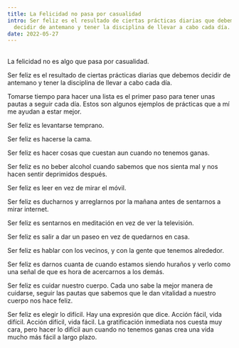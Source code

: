 ```yaml
---
title: La Felicidad no pasa por casualidad
intro: Ser feliz es el resultado de ciertas prácticas diarias que debemos
  decidir de antemano y tener la disciplina de llevar a cabo cada día.
date: 2022-05-27
---
```

\
La felicidad no es algo que pasa por casualidad. 

Ser feliz es el resultado de ciertas prácticas diarias que debemos decidir de antemano y tener la disciplina de llevar a cabo cada día. 

Tomarse tiempo para hacer una lista es el primer paso para tener unas pautas a seguir cada día. Estos son algunos ejemplos de prácticas que a mí me ayudan a estar mejor.

Ser feliz es levantarse temprano. 

Ser feliz es hacerse la cama. 

Ser feliz es hacer cosas que cuestan aun cuando no tenemos ganas. 

Ser feliz es no beber alcohol cuando sabemos que nos sienta mal y nos hacen sentir deprimidos después. 

Ser feliz es leer en vez de mirar el móvil. 

Ser feliz es ducharnos y arreglarnos por la mañana antes de sentarnos a mirar internet. 

Ser feliz es sentarnos en meditación en vez de ver la televisión. 

Ser feliz es salir a dar un paseo en vez de quedarnos en casa. 

Ser feliz es hablar con los vecinos, y con la gente que tenemos alrededor. 

Ser feliz es darnos cuanta de cuando estamos siendo huraños y verlo como una señal de que es hora de acercarnos a los demás. 

Ser feliz es cuidar nuestro cuerpo. Cada uno sabe la mejor manera de cuidarse, seguir las pautas que sabemos que le dan vitalidad a nuestro cuerpo nos hace feliz. 

Ser feliz es elegir lo difícil. Hay una expresión que dice. Acción fácil, vida difícil. Acción difícil, vida fácil. La gratificación inmediata nos cuesta muy cara, pero hacer lo difícil aun cuando no tenemos ganas crea una vida mucho más fácil a largo plazo.